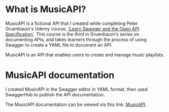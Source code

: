 # What is MusicAPI?

MusicAPI is a fictional API that I created while completing Peter Gruenbaum's Udemy course, <a href="https://www.udemy.com/course/learn-swagger-and-the-open-api-specification/" target="_blank">'Learn Swagger and the Open API Specification'</a>. This course is the third in Gruenbaum's series on documenting APIs, and takes learners through the process of using Swagger to create a YAML file to document an API.

MusicAPI is an API that enables users to create and manage music playlists. 

# MusicAPI documentation

I created MusicAPI in the Swagger editor in YAML format, then used SwaggerHub to publish the API documentation. 

The MusicAPI documentation can be viewed via this link: <a href="https://app.swaggerhub.com/apis-docs/laurencp/MusicAPI1/0.3.0#/" target="_blank">MusicAPI</a>.
